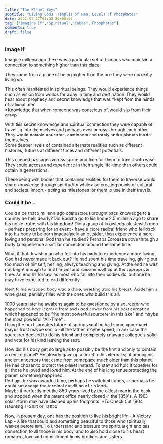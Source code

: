 ```yaml
---
title: "The Planet Boys"
subtitle: "Living Gods, Temples of Man, Levels of Phosphates"
date: 2021-07-27T01:23:30+08:00
tag: ["Imagine If","Spiritual","Cubes","Phosphates"]
comments: true
draft: false
---
```


### Image if  

Imagine millenia ago there was a particular set of humans who maintain a connection to something higher than this place.  

They came from a plane of being higher than the one they were currently living on.  

This often manifested in spiritual beings. They would experience things such as vision from worlds far away in time and destination. They would hear about prophecy and secret knowledge that was *kept from the minds of rational men.  
*Knowledge that when someone was conscious of, would slip from their grasp.  

With this secret knowledge and spiritual connection they were capable of traveling into themselves and perhaps even across, through each other.  
They would contain countries, continents and rarely entire planets inside themselves.  
Some deeper levels of contained alternate realities such as different histories, futures at different times and different potentials.  

This opened passages across space and time for them to transit with ease. They could access and experience in their single life-time than others could optain in generations.  

These being with bodies that contained realities for them to traverse would share knowledge through spirituality while also creating points of cultural and societal import - acting as milestones for them to use in their travels.  

### Could it be ..  

Could it be that 5 millenia ago confuscious brought back knowledge to a country he held dearly? Did Buddha go to his home 2.5 millenia ago to share his noble truths with his kingdom? Did a group of knowledgable Jewish men - perhaps preparing for an event - have a more radical friend who fell back into his body to be born imacualately an outsider, then experience a more loving and personal God than he studied?
Perhaps Zoroastra dove through a body to experience a similar connection around the same time.  

What if that Jewish man who fell into his body to experience a more loving God had never made it back out? He had spent his time traveling, giving out too much of himself, healing, always teaching and giving. At the end he was not bright enough to find himself and raise himself up at the appropriate time. An end he forsaw, as most who fall into their bodies do, but one he may have expected to end differently.  

Next to his wrapped body was a shoe, wresting atop his breast. Aside him a wine glass, partially filled with the ones who build this all.  

1000 years later he awakens again to be questioned by a sourcerer who happened to have learned from and used power from his next carnation which happened to be "the most powerful sourcerer in this lake" and maybe the most powerful "All-Time" ..  
Using the next carnates future offsprings soul he had some upperhand maybe trust maybe son to kill the father, maybe speed, in any case the sourcerer decided to do his friend and completely unaware collegue a solid and vote for his kind leaving the seat.  

How did his body get so large as to possibly be the first and only to contain an entire planet? He already gave up a ticket to his eternal spot among his ancient ancestors that came from someplace much older than this planet. He had chosen to protect the planet instead. To stay and hold it together for all those he loved and loved him. At the end of his long tenue protecting the planet, something happened.  
Perhaps he was awarded time, perhaps he switched cubes, or perhaps he could not accept the terminal condition of his land..  
Maybe it perfectly met the 850 years lived by the oldest man in the book and stopped when the patent office nearly closed in the 1850's. A 1903 solar storm may have cleaned up his footprints. 
*To Check Out 1904 Haunting T-Shirt or Tattoo  

Now, in present day, one has the position to live his bright life - A Victory Lap - A life that could add something beautiful to those who spiritually walked before him. To understand and treasure the spiritual gift and this connection to all those in his body, and to also hold close to his heart romance, love and commitment to his brothers and sisters.  